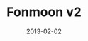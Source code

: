---
title: Fonmoon v2
description: 
client: 
skills:
  - User Interface
platform: Web
date: 2013-02-02
finished: true
permalink: false
thumbnail: src/static/work/fonmoon-v2.jpg
eleventyExcludeFromCollections: true
---